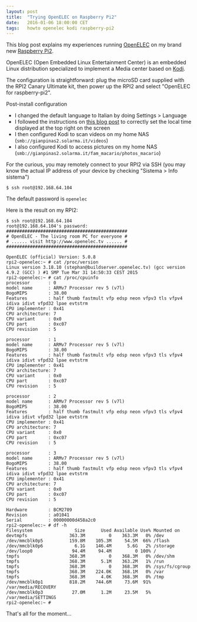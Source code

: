 ```yaml
---
layout: post
title:  "Trying OpenELEC on Raspberry Pi2"
date:   2016-01-06 18:00:00 CET
tags:   howto openelec kodi raspberry-pi2
---
```


This blog post explains my experiences running [OpenELEC](http://openelec.tv/) on my brand new [Raspberry Pi2](http://www.canakit.com/raspberry-pi-starter-ultimate-kit.html).

OpenELEC (Open Embedded Linux Entertainment Center) is an embedded Linux distribution specialized to implement a Media center based on [Kodi](http://kodi.tv/).

The configuration is straightforward: plug the microSD card supplied with the RPI2 Canary Ultimate kit, then power up the RPI2 and select "OpenELEC for raspberry-pi2".

Post-install configuration

* I changed the default language to Italian by doing Settings > Language
* I followed the instructions on [this blog post](http://www.htpcbeginner.com/fix-openelec-incorrect-time-raspberry-pi/) to correctly set the local time displayed at the top right on the screen
* I then configured Kodi to scan videos on my home NAS (`smb://gianpinas2.solarma.it/videos`)
* I also configured Kodi to access pictures on my home NAS (`smb://gianpinas2.solarma.it/fam_macario/photos_macario`)

For the curious, you may remotely connect to your RPI2 via SSH
(you may know the actual IP address of your device by checking "Sistema > Info sistema")

```
$ ssh root@192.168.64.104
```

The default password is `openelec`

Here is the result on my RPI2:

```
$ ssh root@192.168.64.104
root@192.168.64.104's password:
##############################################
# OpenELEC - The living room PC for everyone #
# ...... visit http://www.openelec.tv ...... #
##############################################

OpenELEC (official) Version: 5.0.8
rpi2-openelec:~ # cat /proc/version
Linux version 3.18.10 (stephan@buildserver.openelec.tv) (gcc version 4.9.2 (GCC) ) #1 SMP Tue Mar 31 14:50:33 CEST 2015
rpi2-openelec:~ # cat /proc/cpuinfo
processor       : 0
model name      : ARMv7 Processor rev 5 (v7l)
BogoMIPS        : 38.00
Features        : half thumb fastmult vfp edsp neon vfpv3 tls vfpv4 idiva idivt vfpd32 lpae evtstrm
CPU implementer : 0x41
CPU architecture: 7
CPU variant     : 0x0
CPU part        : 0xc07
CPU revision    : 5

processor       : 1
model name      : ARMv7 Processor rev 5 (v7l)
BogoMIPS        : 38.00
Features        : half thumb fastmult vfp edsp neon vfpv3 tls vfpv4 idiva idivt vfpd32 lpae evtstrm
CPU implementer : 0x41
CPU architecture: 7
CPU variant     : 0x0
CPU part        : 0xc07
CPU revision    : 5

processor       : 2
model name      : ARMv7 Processor rev 5 (v7l)
BogoMIPS        : 38.00
Features        : half thumb fastmult vfp edsp neon vfpv3 tls vfpv4 idiva idivt vfpd32 lpae evtstrm
CPU implementer : 0x41
CPU architecture: 7
CPU variant     : 0x0
CPU part        : 0xc07
CPU revision    : 5

processor       : 3
model name      : ARMv7 Processor rev 5 (v7l)
BogoMIPS        : 38.00
Features        : half thumb fastmult vfp edsp neon vfpv3 tls vfpv4 idiva idivt vfpd32 lpae evtstrm
CPU implementer : 0x41
CPU architecture: 7
CPU variant     : 0x0
CPU part        : 0xc07
CPU revision    : 5

Hardware        : BCM2709
Revision        : a01041
Serial          : 00000000d458a2c0
rpi2-openelec:~ # df -h
Filesystem                Size      Used Available Use% Mounted on
devtmpfs                363.3M         0    363.3M   0% /dev
/dev/mmcblk0p5          159.8M    105.3M     54.5M  66% /flash
/dev/mmcblk0p6            6.1G    146.4M      5.6G   2% /storage
/dev/loop0               94.4M     94.4M         0 100% /
tmpfs                   368.3M         0    368.3M   0% /dev/shm
tmpfs                   368.3M      5.1M    363.2M   1% /run
tmpfs                   368.3M         0    368.3M   0% /sys/fs/cgroup
tmpfs                   368.3M    224.0K    368.1M   0% /var
tmpfs                   368.3M      4.0K    368.3M   0% /tmp
/dev/mmcblk0p1          818.2M    744.6M     73.6M  91% /var/media/RECOVERY
/dev/mmcblk0p3           27.0M      1.2M     23.5M   5% /var/media/SETTINGS
rpi2-openelec:~ #
```

That's all for the moment...

<!-- EOF -->
